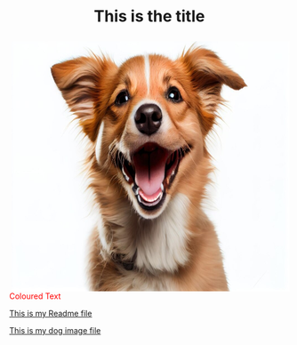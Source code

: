 <h1> <p align="center">This is the title </h1>
<img align="right" src ="smiling-dog.jpg" style width="500" height="450"> </img>
<font color="ff0000"> Coloured Text </font>

<a href="readme.md"> This is my Readme file </a>

<a href="smiling-dog.jpg"> This is my dog image file </a>
